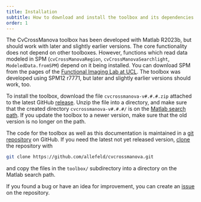 ```yaml
---
title: Installation
subtitle: How to download and install the toolbox and its dependencies
order: 1
---
```


The CvCrossManova toolbox has been developed with Matlab R2023b, but should work with later and slightly earlier versions. The core functionality does not depend on other toolboxes. However, functions which read data modeled in SPM (`cvCrossManovaRegion`, `cvCrossManovaSearchlight`, `ModeledData.fromSPM`) depend on it being installed. You can download SPM from the pages of the [Functional Imaging Lab at UCL](https://www.fil.ion.ucl.ac.uk/spm/software/spm12/). The toolbox was developed using SPM12 r7771, but later and slightly earlier versions should work, too.

To install the toolbox, download the file `cvcrossmanova-v#.#.#.zip` attached to the latest GitHub [release](https://github.com/allefeld/cvcrossmanova/releases). Unzip the file into a directory, and make sure that the created directory `cvcrossmanova-v#.#.#/` is on the [Matlab search path](https://www.mathworks.com/help/matlab/matlab_env/what-is-the-matlab-search-path.html). If you update the toolbox to a newer version, make sure that the old version is no longer on the path.

The code for the toolbox as well as this documentation is maintained in a [git repository](https://github.com/allefeld/cvcrossmanova) on GitHub. If you need the latest not yet released version, [clone](https://git-scm.com/book/en/v2/Git-Basics-Getting-a-Git-Repository) the repository with
```bash
git clone https://github.com/allefeld/cvcrossmanova.git
```
and copy the files in the `toolbox/` subdirectory into a directory on the Matlab search path.

If you found a bug or have an idea for improvement, you can create an [issue](https://github.com/allefeld/cvcrossmanova/issues) on the repository.